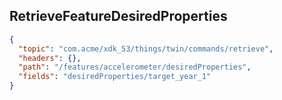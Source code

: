 ## RetrieveFeatureDesiredProperties

```json
{
  "topic": "com.acme/xdk_53/things/twin/commands/retrieve",
  "headers": {},
  "path": "/features/accelerometer/desiredProperties",
  "fields": "desiredProperties/target_year_1"
}
```